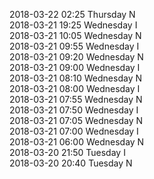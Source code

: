 2018-03-22 02:25 Thursday  N  
2018-03-21 19:25 Wednesday  I  
2018-03-21 10:05 Wednesday  N  
2018-03-21 09:55 Wednesday  I  
2018-03-21 09:20 Wednesday  N  
2018-03-21 09:00 Wednesday  I  
2018-03-21 08:10 Wednesday  N  
2018-03-21 08:00 Wednesday  I  
2018-03-21 07:55 Wednesday  N  
2018-03-21 07:50 Wednesday  I  
2018-03-21 07:05 Wednesday  N  
2018-03-21 07:00 Wednesday  I  
2018-03-21 06:00 Wednesday  N  
2018-03-20 21:50 Tuesday  I  
2018-03-20 20:40 Tuesday  N  
